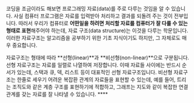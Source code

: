 코딩을 조금이라도 해보면 프로그래밍 자료(data)를 주로 다루는 것임을 알 수 있습니다. 사실 컴퓨터 프로그램은 자료를 입력받아 처리하고 결과를 되돌려 주는 것이 전부입니다. 따러서 우리가 컴퓨터로 **어떤일을 하려면 처리할 자료를 컴퓨터가 잘 다룰 수 있는 형태로 표현**해주어야 하는데, 자료 구조(data structure)는 이것을 다루는 학문입니다. 이러한 자료구조는 알고리즘을 공부하기 위한 기초 지식이기도 하지만, 그 자체로도 매우 중요합니다.

자료구조는 형태에 따라 **선형(linear)**과 **비선형(non-linear)**으로 구분됩니다. 선형 자료구조는 자료를 일렬로 나열하여 저장합니다. 이때 자료들 사이에는 반드시 순서가 있는데, 스택과 큐, 덱, 리스트 등이 대표적인 선형 자료구조입니다. 비선형 자료구조는 한줄로 세우기 어려운 복잡환 관계의 자료들을 표현할 수 있는데, 예를 들어, 트리는 조직도와 같은 계층 구조를 표현하기에 적합하고, 그래프는 지도와 같이 복잡한 연결 관계를 갖는 자료를 잘 나타낼 수 있습니다. ****
